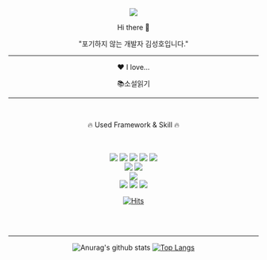 <div align="center">  
  
  <img src="https://capsule-render.vercel.app/api?type=Waving&color=auto&height=300&section=header&text=Seongho&fontSize=90" />
  
</div>

<div align="center">
  
  Hi there 👋

  "포기하지 않는 개발자 김성호입니다."
  
</div> 
<hr> 
<div align="center">
  
  ❤️ I love...

  📚소설읽기
  
</div>

<hr> 
<br> 

<div align="center">
  
  🔥 Used Framework & Skill 🔥
  
  <br>
  <br>
  
  <img src="https://img.shields.io/badge/HTML-E34F26?style=flat-square&logo=HTML5&logoColor=white"/>
  <img src="https://img.shields.io/badge/css-1572B6?style=flat-square&logo=css3&logoColor=white">
  <img src="https://img.shields.io/badge/javascript-F7DF1E?style=flat-square&logo=javascript&logoColor=black">  
  <img src="https://img.shields.io/badge/bootstrap-7952B3?style=flat-square&logo=bootstrap&logoColor=white">
  <img src="https://img.shields.io/badge/jquery-0769AD?style=flat-square&logo=jquery&logoColor=white">
  
  <br>
  
  <img src="https://img.shields.io/badge/Java-007396?style=flat-square&logo=Java&logoColor=white">
  <img src="https://img.shields.io/badge/Spring-6DB33F?style=flat-square&logo=Spring&logoColor=white">
  
  <br>
  
  <img src="https://img.shields.io/badge/PostgreSQL-4169E1?style=flat-square&logo=PostgreSQL&logoColor=white"> 
  
  <br>
  
  <img src="https://img.shields.io/badge/Eclipse IDE-2C2255?style=flat-square&logo=Eclipse IDE&logoColor=white"> 
  <img src="https://img.shields.io/badge/Visual Studio Code-007ACC?style=flat-square&logo=Visual Studio Code&logoColor=white">
  <img src="https://img.shields.io/badge/Pycharm-40c463?style=flat-square&logo=Pycharm&logoColor=black">
  
  [![Hits](https://hits.seeyoufarm.com/api/count/incr/badge.svg?url=https%3A%2F%2Fgithub.com%2Fxnlrlal%2Fhit-counter&count_bg=%2379C83D&title_bg=%23555555&icon=&icon_color=%23E7E7E7&title=hits&edge_flat=false)](https://hits.seeyoufarm.com)
  
</div>

<br>
<br>
<hr> 

<div align="center">
  
  ![Anurag's github stats](https://github-readme-stats.vercel.app/api?username=xnlrlal&show_icons=true&theme=radical) 
  [![Top Langs](https://github-readme-stats.vercel.app/api/top-langs/?username=xnlrlal&layout=compact&theme=dracula)](https://github.com/metleeha)
  
</div>

<!-- **xnlrlal/xnlrlal** is a ✨ _special_ ✨ repository because its `README.md` (this file) appears on your GitHub profile.

Here are some ideas to get you started:

- 🔭 I’m currently working on ...
- 🌱 I’m currently learning ...
- 👯 I’m looking to collaborate on ...
- 🤔 I’m looking for help with ...
- 💬 Ask me about ...
- 📫 How to reach me: ...
- 😄 Pronouns: ...
- ⚡ Fun fact: ... -->

